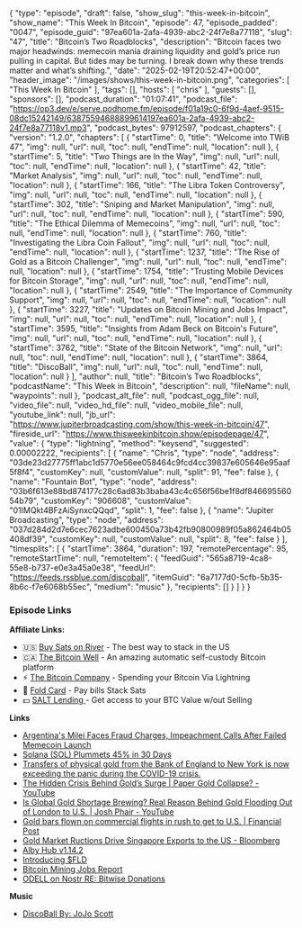 {
  "type": "episode",
  "draft": false,
  "show_slug": "this-week-in-bitcoin",
  "show_name": "This Week In Bitcoin",
  "episode": 47,
  "episode_padded": "0047",
  "episode_guid": "97ea601a-2afa-4939-abc2-24f7e8a77118",
  "slug": "47",
  "title": "Bitcoin’s Two Roadblocks",
  "description": "Bitcoin faces two major headwinds: memecoin mania draining liquidity and gold’s price run pulling in capital. But tides may be turning. I break down why these trends matter and what’s shifting.",
  "date": "2025-02-19T20:52:47+00:00",
  "header_image": "/images/shows/this-week-in-bitcoin.png",
  "categories": [
    "This Week In Bitcoin"
  ],
  "tags": [],
  "hosts": [
    "chris"
  ],
  "guests": [],
  "sponsors": [],
  "podcast_duration": "01:07:41",
  "podcast_file": "https://op3.dev/e/serve.podhome.fm/episode/f01a19c0-6f9d-4aef-9515-08dc15242149/63875594688899614197ea601a-2afa-4939-abc2-24f7e8a77118v1.mp3",
  "podcast_bytes": 97912597,
  "podcast_chapters": {
    "version": "1.2.0",
    "chapters": [
      {
        "startTime": 0,
        "title": "Welcome into TWiB 47",
        "img": null,
        "url": null,
        "toc": null,
        "endTime": null,
        "location": null
      },
      {
        "startTime": 5,
        "title": "Two Things are In the Way",
        "img": null,
        "url": null,
        "toc": null,
        "endTime": null,
        "location": null
      },
      {
        "startTime": 42,
        "title": "Market Analysis",
        "img": null,
        "url": null,
        "toc": null,
        "endTime": null,
        "location": null
      },
      {
        "startTime": 166,
        "title": "The Libra Token Controversy",
        "img": null,
        "url": null,
        "toc": null,
        "endTime": null,
        "location": null
      },
      {
        "startTime": 302,
        "title": "Sniping and Market Manipulation",
        "img": null,
        "url": null,
        "toc": null,
        "endTime": null,
        "location": null
      },
      {
        "startTime": 590,
        "title": "The Ethical Dilemma of Memecoins",
        "img": null,
        "url": null,
        "toc": null,
        "endTime": null,
        "location": null
      },
      {
        "startTime": 760,
        "title": "Investigating the Libra Coin Fallout",
        "img": null,
        "url": null,
        "toc": null,
        "endTime": null,
        "location": null
      },
      {
        "startTime": 1237,
        "title": "The Rise of Gold as a Bitcoin Challenger",
        "img": null,
        "url": null,
        "toc": null,
        "endTime": null,
        "location": null
      },
      {
        "startTime": 1754,
        "title": "Trusting Mobile Devices for Bitcoin Storage",
        "img": null,
        "url": null,
        "toc": null,
        "endTime": null,
        "location": null
      },
      {
        "startTime": 2549,
        "title": "The Importance of Community Support",
        "img": null,
        "url": null,
        "toc": null,
        "endTime": null,
        "location": null
      },
      {
        "startTime": 3227,
        "title": "Updates on Bitcoin Mining and Jobs Impact",
        "img": null,
        "url": null,
        "toc": null,
        "endTime": null,
        "location": null
      },
      {
        "startTime": 3595,
        "title": "Insights from Adam Beck on Bitcoin's Future",
        "img": null,
        "url": null,
        "toc": null,
        "endTime": null,
        "location": null
      },
      {
        "startTime": 3762,
        "title": "State of the Bitcoin Network",
        "img": null,
        "url": null,
        "toc": null,
        "endTime": null,
        "location": null
      },
      {
        "startTime": 3864,
        "title": "DiscoBall",
        "img": null,
        "url": null,
        "toc": null,
        "endTime": null,
        "location": null
      }
    ],
    "author": null,
    "title": "Bitcoin’s Two Roadblocks",
    "podcastName": "This Week in Bitcoin",
    "description": null,
    "fileName": null,
    "waypoints": null
  },
  "podcast_alt_file": null,
  "podcast_ogg_file": null,
  "video_file": null,
  "video_hd_file": null,
  "video_mobile_file": null,
  "youtube_link": null,
  "jb_url": "https://www.jupiterbroadcasting.com/show/this-week-in-bitcoin/47",
  "fireside_url": "https://www.thisweekinbitcoin.show/episodepage/47",
  "value": {
    "type": "lightning",
    "method": "keysend",
    "suggested": 0.00002222,
    "recipients": [
      {
        "name": "Chris",
        "type": "node",
        "address": "03de23d27775ff1abc1d5770e56ee058464c9fcd4cc39837e605646e95aaf5f8f4",
        "customKey": null,
        "customValue": null,
        "split": 91,
        "fee": false
      },
      {
        "name": "Fountain Bot",
        "type": "node",
        "address": "03b6f613e88bd874177c28c6ad83b3baba43c4c656f56be1f8df84669556054b79",
        "customKey": "906608",
        "customValue": "01IMQkt4BFzAiSynxcQQqd",
        "split": 1,
        "fee": false
      },
      {
        "name": "Jupiter Broadcasting",
        "type": "node",
        "address": "037d284d2d7e6cec7623adbe600450a73b42fb90800989f05a862464b05408df39",
        "customKey": null,
        "customValue": null,
        "split": 8,
        "fee": false
      }
    ],
    "timesplits": [
      {
        "startTime": 3864,
        "duration": 197,
        "remotePercentage": 95,
        "remoteStartTime": null,
        "remoteItem": {
          "feedGuid": "565a8719-4ca8-55e8-b737-e0e3a45a0e38",
          "feedUrl": "https://feeds.rssblue.com/discoball",
          "itemGuid": "6a7177d0-5cfb-5b35-8b6c-f7e6068b55ec",
          "medium": "music"
        },
        "recipients": []
      }
    ]
  }
}


### Episode Links

**Affiliate Links:**

* 🇺🇸 [Buy Sats on River](https://river.com/signup?r=3CT4V56E) \- The best way to stack in the US
* 🇨🇦 [The Bitcoin Well](https://www.bitcoinwell.com/jupiter) \- An amazing automatic self-custody Bitcoin platform
* ⚡ [The Bitcoin Company](https://app.thebitcoincompany.com/signup?ref=JUPITER) \- Spending your Bitcoin Via Lightning
* 🏦 [Fold Card](https://use.foldapp.com/r/XNHPXTFC) \- Pay bills Stack Sats
* 💵 [SALT Lending ](https://borrower.saltlending.com/register?referralCode=GkPQdbqWG)\- Get access to your BTC Value w/out Selling

**Links**

* [Argentina's Milei Faces Fraud Charges, Impeachment Calls After Failed Memecoin Launch](https://www.nobsbitcoin.com/argentinas-milei-faces-fraud-charges-impeachment-calls-after-failed-memecoin-launch/)
* [Solana (SOL) Plummets 45% in 30 Days](https://u.today/solana-sol-plummets-45-in-30-days-3-key-levels-to-watch-next)
* [Transfers of physical gold from the Bank of England to New York is now exceeding the panic during the COVID-19 crisis.](https://x.com/financelancelot/status/1890095990327423457?t=E9EIlRX-vHxbQ8g23lQU3A)
* [The Hidden Crisis Behind Gold’s Surge | Paper Gold Collapse? - YouTube](https://www.youtube.com/watch?v=gAM2_D2ApD4)
* [Is Global Gold Shortage Brewing? Real Reason Behind Gold Flooding Out of London to U.S. | Josh Phair - YouTube](https://www.youtube.com/watch?v=c3l0gfv_gO4)
* [Gold bars flown on commercial flights in rush to get to U.S. | Financial Post](https://financialpost.com/news/gold-bars-flown-commercial-flights-rush-to-u-s)
* [Gold Market Ructions Drive Singapore Exports to the US - Bloomberg](https://www.bloomberg.com/news/articles/2025-02-18/gold-market-ructions-spur-spike-in-singapore-exports-to-the-us)
* [Alby Hub v1.14.2](https://github.com/getAlby/hub/releases/tag/v1.14.2)
* [Introducing $FLD](https://x.com/wlrvs/status/1892228288434606479)
* [ Bitcoin Mining Jobs Report](https://atlas21.com/bitcoin-mining-industry-has-created-over-31000-jobsin-the-us/)
* [ODELL on Nostr RE: Bitwise Donations](https://nostr.band/note1gyp6aje6xrsqwj2hew64dfrjpqctedcstddrvxs9dm4dkklz0kmqze33xn)

**Music**

* [DiscoBall By: JoJo Scott](https://podcastindex.org/podcast/7216182?episode=33872378609)

